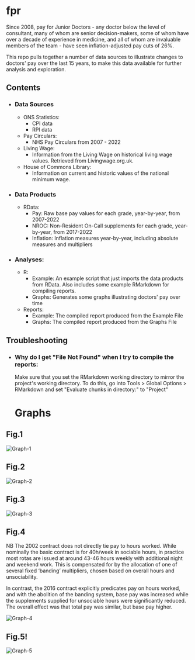 # fpr

Since 2008, pay for Junior Doctors - any doctor below the level of consultant, many of whom are senior decision-makers, some of whom have over a decade of experience in medicine, and all of whom are invaluable members of the team - have seen inflation-adjusted pay cuts of 26%.

This repo pulls together a number of data sources to illustrate changes to doctors' pay over the last 15 years, to make this data available for further analysis and exploration.

## Contents
  - ### Data Sources
    - ONS Statistics:
      - CPI data
      - RPI data
    - Pay Circulars:
      - NHS Pay Circulars from 2007 - 2022
    - Living Wage:
      - Information from the Living Wage on historical living wage values. Retrieved from Livingwage.org.uk.
    - House of Commons Library:
      - Information on current and historic values of the national minimum wage.
  - ### Data Products
    - RData:
      - Pay: Raw base pay values for each grade, year-by-year, from 2007-2022
      - NROC: Non-Resident On-Call supplements for each grade, year-by-year, from 2017-2022
      - Inflation: Inflation measures year-by-year, including absolute measures and multipliers
  - ### Analyses:
    - R:
      - Example: An example script that just imports the data products from RData. Also includes some example RMarkdown for compiling reports.
      - Graphs: Generates some graphs illustrating doctors' pay over time
    - Reports:
      - Example: The compiled report produced from the Example File
      - Graphs: The compiled report produced from the Graphs File
      
## Troubleshooting
  - ### Why do I get "File Not Found" when I try to compile the reports:
    Make sure that you set the RMarkdown working directory to mirror the project's working directory. To do this, go into Tools > Global Options > RMarkdown and set "Evaluate chunks in directory:" to "Project"
    
    # Graphs

## Fig.1
![Graph-1](https://user-images.githubusercontent.com/72826751/229305930-5908b2a0-5397-4655-937c-668db2952ed0.png)

## Fig.2
![Graph-2](https://user-images.githubusercontent.com/72826751/229305948-8f780221-fc05-4f27-a181-465ca3b10839.png)

## Fig.3
![Graph-3](https://user-images.githubusercontent.com/72826751/229305951-8b454548-9dba-4cc1-8400-9034b9f66327.png)

## Fig.4

NB The 2002 contract does not directly tie pay to hours worked. While nominally the basic contract is for 40h/week in sociable hours, in practice most rotas are issued at around 43-46 hours weekly with additional night and weekend work. This is compensated for by the allocation of one of several fixed ‘banding’ multipliers, chosen based on overall hours and unsociability.

In contrast, the 2016 contract explicitly predicates pay on hours worked, and with the abolition of the banding system, base pay was increased while the supplements supplied for unsociable hours were significantly reduced. The overall effect was that total pay was similar, but base pay higher.

![Graph-4](https://user-images.githubusercontent.com/72826751/229311541-7f4bae0a-7e74-4d18-8dfc-0baff146d39b.png)

## Fig.5!
![Graph-5](https://user-images.githubusercontent.com/72826751/229311576-a64b0644-8fe2-4c15-b175-53f0acce17ae.png)

      
